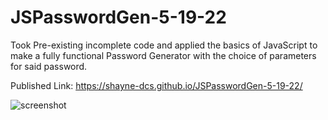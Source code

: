 # JSPasswordGen-5-19-22

Took Pre-existing incomplete code and applied the basics of JavaScript to make a fully functional Password Generator with the choice of parameters for said password.

Published Link: https://shayne-dcs.github.io/JSPasswordGen-5-19-22/

![screenshot](https://user-images.githubusercontent.com/104949845/169617886-44bb7c47-d23b-4978-8c8e-2e8c9e675cd9.PNG)
